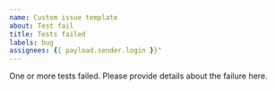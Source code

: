 ```yaml
---
name: Custom issue template
about: Test fail
title: Tests failed
labels: bug
assignees: {{ payload.sender.login }}"
---
```


One or more tests failed. Please provide details about the failure here.
